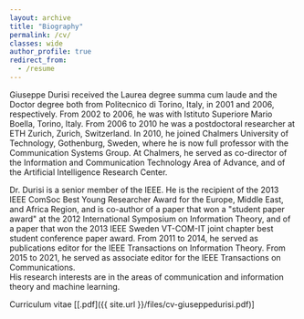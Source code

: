 ```yaml
---
layout: archive
title: "Biography"
permalink: /cv/
classes: wide
author_profile: true
redirect_from:
  - /resume
---
```


Giuseppe Durisi received the Laurea degree summa cum laude and the Doctor
degree both from Politecnico di Torino, Italy, in 2001 and 2006, respectively.
From 2002 to 2006, he was with Istituto Superiore Mario Boella, Torino, Italy.
From 2006 to 2010 he was a postdoctoral researcher at ETH Zurich, Zurich,
Switzerland. In 2010, he joined Chalmers University of Technology, Gothenburg,
Sweden, where he is now full professor with the Communication Systems Group. At
Chalmers, he served as co-director of the Information and Communication
Technology Area of Advance, and of the Artificial Intelligence Research Center.

Dr. Durisi is a senior member of the IEEE. He is the recipient of the 2013 IEEE
ComSoc Best Young Researcher Award for the Europe, Middle East, and Africa
Region, and is co-author of a paper that won a "student paper award" at the
2012 International Symposium on Information Theory, and of a paper that won the
2013 IEEE Sweden VT-COM-IT joint chapter best student conference paper award.
From 2011 to 2014, he served as publications editor for the
IEEE Transactions on Information Theory. 
From 2015 to 2021, he served as associate editor for the IEEE Transactions on
Communications.  
His research interests are in the
areas of communication and information theory and machine learning.

<!--Dr. Durisi is a contributor and a maintainer of SPECTRE—short packet communication toolbox, a collection of numerical routines for finite-blocklength analyses in information theory.
-->

Curriculum vitae [[.pdf]({{ site.url }}/files/cv-giuseppedurisi.pdf)]
